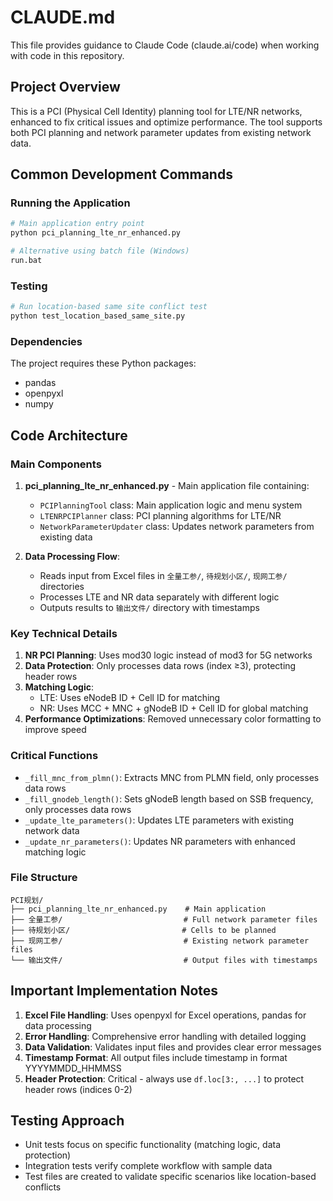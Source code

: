 # CLAUDE.md

This file provides guidance to Claude Code (claude.ai/code) when working with code in this repository.

## Project Overview

This is a PCI (Physical Cell Identity) planning tool for LTE/NR networks, enhanced to fix critical issues and optimize performance. The tool supports both PCI planning and network parameter updates from existing network data.

## Common Development Commands

### Running the Application
```bash
# Main application entry point
python pci_planning_lte_nr_enhanced.py

# Alternative using batch file (Windows)
run.bat
```

### Testing
```bash
# Run location-based same site conflict test
python test_location_based_same_site.py
```

### Dependencies
The project requires these Python packages:
- pandas
- openpyxl
- numpy

## Code Architecture

### Main Components

1. **pci_planning_lte_nr_enhanced.py** - Main application file containing:
   - `PCIPlanningTool` class: Main application logic and menu system
   - `LTENRPCIPlanner` class: PCI planning algorithms for LTE/NR
   - `NetworkParameterUpdater` class: Updates network parameters from existing data

2. **Data Processing Flow**:
   - Reads input from Excel files in `全量工参/`, `待规划小区/`, `现网工参/` directories
   - Processes LTE and NR data separately with different logic
   - Outputs results to `输出文件/` directory with timestamps

### Key Technical Details

1. **NR PCI Planning**: Uses mod30 logic instead of mod3 for 5G networks
2. **Data Protection**: Only processes data rows (index ≥3), protecting header rows
3. **Matching Logic**:
   - LTE: Uses eNodeB ID + Cell ID for matching
   - NR: Uses MCC + MNC + gNodeB ID + Cell ID for global matching
4. **Performance Optimizations**: Removed unnecessary color formatting to improve speed

### Critical Functions

- `_fill_mnc_from_plmn()`: Extracts MNC from PLMN field, only processes data rows
- `_fill_gnodeb_length()`: Sets gNodeB length based on SSB frequency, only processes data rows
- `_update_lte_parameters()`: Updates LTE parameters with existing network data
- `_update_nr_parameters()`: Updates NR parameters with enhanced matching logic

### File Structure
```
PCI规划/
├── pci_planning_lte_nr_enhanced.py    # Main application
├── 全量工参/                           # Full network parameter files
├── 待规划小区/                         # Cells to be planned
├── 现网工参/                           # Existing network parameter files
└── 输出文件/                           # Output files with timestamps
```

## Important Implementation Notes

1. **Excel File Handling**: Uses openpyxl for Excel operations, pandas for data processing
2. **Error Handling**: Comprehensive error handling with detailed logging
3. **Data Validation**: Validates input files and provides clear error messages
4. **Timestamp Format**: All output files include timestamp in format YYYYMMDD_HHMMSS
5. **Header Protection**: Critical - always use `df.loc[3:, ...]` to protect header rows (indices 0-2)

## Testing Approach

- Unit tests focus on specific functionality (matching logic, data protection)
- Integration tests verify complete workflow with sample data
- Test files are created to validate specific scenarios like location-based conflicts